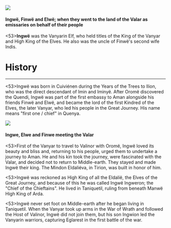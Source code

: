 ![](ingwe/1.jpg)

#### Ingwë, Finwë and Elwë; when they went to the land of the Valar as emissaries on behalf of their people

<53>**Ingwë** was the Vanyarin Elf, who held titles of the King of the Vanyar and High King of the Elves. He also was the uncle of Finwë's second wife Indis.

# History
---

<53>Ingwë was born in Cuiviénen during the Years of the Trees to Ilion, who was the direct descendant of Imin and Iminyë. After Oromë discovered the Quendi, Ingwë was part of the first embassy to Aman alongside his friends Finwë and Elwë, and became the lord of the first Kindred of the Elves, the later Vanyar, who led his people in the Great Journey. His name means "first one / chief" in Quenya.

![](ingwe/2.jpg)

#### Ingwe, Elwe and Finwe meeting the Valar

<53>First of the Vanyar to travel to Valinor with Oromë, Ingwë loved its beauty and bliss and, returning to his people, urged them to undertake a journey to Aman. He and his kin took the journey, were fascinated with the Valar, and decided not to return to Middle-earth. They stayed and made Ingwë their king. The Mindon Eldaliéva, in Tirion, was built in honor of him.

<53>Ingwë was reckoned as High King of all the Eldalië, the Elves of the Great Journey, and because of this he was called Ingwë Ingweron; the "Chief of the Chieftains". He lived in Taniquetil, ruling from beneath Manwë High King of Arda.

<53>Ingwë never set foot on Middle-earth after he began living in Taniquetil. When the Vanyar took up arms in the War of Wrath and followed the Host of Valinor, Ingwë did not join them, but his son Ingwion led the Vanyarin warriors, capturing Eglarest in the first battle of the war.
